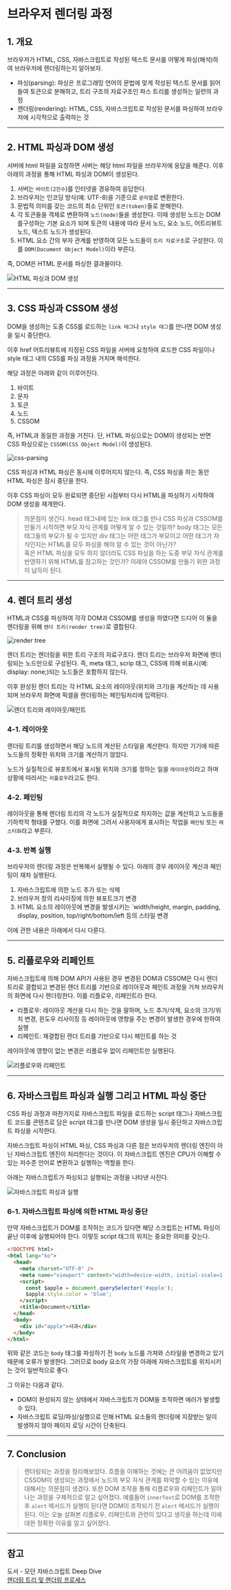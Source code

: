 # 브라우저 렌더링 과정

## 1. 개요

브라우저가 HTML, CSS, 자바스크립트로 작성된 텍스트 문서를 어떻게 파싱(해석)하여 브라우저에 렌더링하는지 알아보자.

- 파싱(parsing): 파싱은 프로그래밍 언어의 문법에 맞게 작성된 텍스트 문서를 읽어 들여 토큰으로 분해하고, 트리 구조의 자료구조인 파스 트리를 생성하는 일련의 과정
- 렌더링(rendering): HTML, CSS, 자바스크립트로 작성된 문서를 파싱하여 브라우저에 시각적으로 출력하는 것

---

## 2. HTML 파싱과 DOM 생성

서버에 html 파일을 요청하면 서버는 해당 html 파일을 브라우저에 응답을 해준다. 이후 아래의 과정을 통해 HTML 파싱과 DOM이 생성된다.

1. 서버는 `바이트(2진수`)를 인터넷을 경유하여 응답한다.
2. 브라우저는 인코딩 방식(예: UTF-8)을 기준으로 `문자열`로 변환한다.
3. 문법적 의미를 갖는 코드의 최소 단위인 `토큰(token)`들로 분해한다.
4. 각 토큰들을 객체로 변환하여 `노드(node)`들을 생성한다. 이때 생성된 노드는 DOM를구성하는 기본 요소가 되며 토큰의 내용에 따라 문서 노드, 요소 노드, 어트리뷰트 노드, 텍스트 노드가 생성된다.
5. HTML 요소 간의 부자 관계를 반영하여 모든 노드들이 `트리 자료구조`로 구성한다. 이를 `DOM(Document Object Model)`이라 부른다.

즉, DOM은 HTML 문서를 파싱한 결과물이다.

![HTML 파싱과 DOM 생성](/image/ETC/BrowerRendering/html-parsing.png)

---

## 3. CSS 파싱과 CSSOM 생성

DOM을 생성하는 도중 CSS를 로드하는 `link 태그`나 `style 태그`를 만나면 DOM 생성을 일시 중단한다.

이후 href 어트리뷰트에 지정된 CSS 파일을 서버에 요청하여 로드한 CSS 파일이나 style 태그 내의 CSS를 파싱 과정을 거치며 해석한다.

해당 과정은 아래와 같이 이루어진다.

1. 바이트
2. 문자
3. 토큰
4. 노드
5. CSSOM

즉, HTML과 동일한 과정을 거친다. 단, HTML 파싱으로는 DOM이 생성되는 반면 CSS 파싱으로는 `CSSOM(CSS Object Model)`이 생성된다.

![css-parsing](/image/ETC/BrowerRendering/css-parsing.png)

CSS 파싱과 HTML 파싱은 동시에 이루어지지 않는다. 즉, CSS 파싱을 하는 동안 HTML 파싱은 잠시 중단을 한다.

이후 CSS 파싱이 모두 완료되면 중단된 시점부터 다시 HTML을 파싱하기 시작하여 DOM 생성을 재개한다.

> 의문점이 생긴다. head 태그내에 있는 link 태그를 만나 CSS 파싱과 CSSOM를 만들기 시작하면 부모 자식 관계를 어떻게 알 수 있는 것일까? body 태그는 모든 태그들의 부모가 될 수 있지만 div 태그는 어떤 태그가 부모이고 어떤 태그가 자식인지는 HTML를 모두 파싱을 해야 알 수 있는 것이 아닌가?  
> 혹은 HTML 파싱을 모두 하지 않더라도 CSS 파싱을 하는 도중 부모 자식 관계를 반영하기 위해 HTML를 참고하는 것인가? 이래야 CSSOM를 만들기 위한 과정이 납득이 된다.

---

## 4. 렌더 트리 생성

HTML과 CSS를 파싱하여 각각 DOM과 CSSOM를 생성을 하였다면 드디어 이 둘을 렌더링을 위해 `렌더 트리(render tree)`로 결합된다.

![render tree](/image/ETC/BrowerRendering/rendertree.png)

렌더 트리는 렌더링을 위한 트리 구조의 자료구조다. 렌더 트리는 브라우저 화면에 렌더링되는 노드만으로 구성된다. 즉, meta 태그, scrip 태그, CSS에 의해 비표시(예: display: none;)되는 노드들은 포함하지 않는다.

이후 완성된 렌더 트리는 각 HTML 요소의 레이아웃(위치와 크기)을 계산하는 데 사용되며 브라우저 화면에 픽셀을 렌더링하는 페인팅처리에 입력된다.

![렌더 트리와 레이아웃/페인트](/image/ETC/BrowerRendering/layout-paint.png)

### 4-1. 레이아웃

렌더링 트리를 생성하면서 해당 노드의 계산된 스타일을 계산한다. 하지만 기기에 따른 노드들의 정확한 위치와 크기를 계산하기 않았다.

노드가 실질적으로 뷰포트에서 표시될 위치와 크기를 정하는 일을 `레이아웃`이라고 하며 상황에 따라서는 `리플로우`라고도 한다.

### 4-2. 페인팅

레이아웃을 통해 렌더링 트리의 각 노드가 실질적으로 차지하는 값을 계산하고 노드들을 기하학적 형태를 구했다. 이를 화면에 그려서 사용자에게 표시하는 작업을 `페인팅` 또는 `래스터화`라고 부른다.

### 4-3. 반복 실행

브라우저의 렌더링 과정은 반복해서 실행될 수 있다. 아래의 경우 레이아웃 계산과 페인팅이 재차 실행된다.

1. 자바스크립트에 의한 노드 추가 또는 삭제
2. 브라우저 창의 리사이징에 의한 뷰포트크기 변경
3. HTML 요소의 레이아웃에 변경을 발생시키는 `width/height, margin, padding, display, position, top/right/bottom/left 등의 스타일 변경

이에 관한 내용은 아래에서 다시 다룬다.

---

## 5. 리플로우와 리페인트

자바스크립트에 의해 DOM API가 사용된 경우 변경된 DOM과 CSSOM은 다시 렌더 트리로 결합되고 변경된 렌더 트리를 기반으로 레이아웃과 페인트 과정을 거쳐 브라우저의 화면에 다시 렌더링한다. 이를 리플로우, 리페인트라 한다.

- 리플로우: 레이아웃 계산을 다시 하는 것을 말하며, 노드 추가/삭제, 요소의 크기/위치 변경, 윈도우 리사이징 등 레이아웃에 영향을 주는 변경이 발생한 경우에 한하여 실행
- 리페인트: 재결합된 렌더 트리를 기반으로 다시 페인트를 하는 것

레이아웃에 영향이 없는 변경은 리플로우 없이 리페인트만 실행된다.

![리플로우와 리페인트](/image/ETC/BrowerRendering/reflow-repaint.png)

---

## 6. 자바스크립트 파싱과 실행 그리고 HTML 파싱 중단

CSS 파싱 과정과 마찬가지로 자바스크립트 파일을 로드하는 script 태그나 자바스크립트 코드를 콘텐츠로 담은 script 태그를 만나면 DOM 생성을 일시 중단하고 자바스크립트 파싱을 시작한다.

자바스크립트 파싱이 HTML 파싱, CSS 파싱과 다른 점은 브라우저의 렌더링 엔진이 아닌 자바스크립트 엔진이 처리한다는 것이다. 이 자바스크립트 엔진은 CPU가 이해할 수 있는 저수준 언어로 변환하고 실행하는 역할을 한다.

아래는 자바스크립트가 파싱되고 실행되는 과정을 나타낸 사진다.

![자바스크립트 파싱과 실행](/image/ETC/BrowerRendering/js-parsing.png)

### 6-1. 자바스크립트 파싱에 의한 HTML 파싱 중단

만약 자바스크립트가 DOM를 조작하는 코드가 있다면 해당 스크립트는 HTML 파싱이 끝난 이후에 실행되어야 한다. 이렇듯 script 태그의 위치는 중요한 의미를 갖는다.

```html
<!DOCTYPE html>
<html lang="ko">
  <head>
    <meta charset="UTF-8" />
    <meta name="viewport" content="width=device-width, initial-scale=1.0" />
    <script>
      const $apple = document.querySelector('#apple');
      $apple.style.color = 'blue';
    </script>
    <title>Document</title>
  </head>
  <body>
    <div id="apple">사과</div>
  </body>
</html>
```

위와 같은 코드는 `body` 태그를 파싱하기 전 `body` 노드를 가져와 스타일을 변경하고 있기 때문에 오류가 발생한다. 그러므로 body 요소의 가장 아래에 자바스크립트를 위치시키는 것이 일반적으로 좋다.

그 이유는 다음과 같다.

- DOM이 완성되지 않는 상태에서 자바스크립트가 DOM을 조작하면 에러가 발생할 수 있다.
- 자바스크립트 로딩/파싱/실행으로 인해 HTML 요소들의 렌더링에 지장받는 일이 발생하지 않아 페이지 로딩 시간이 단축된다.

---

## 7. Conclusion

> 렌더링되는 과정을 정리해보았다. 흐름을 이해하는 것에는 큰 어려움이 없었지만 CSSOM이 생성되는 과정에서 노드의 부모 자식 관계를 파악할 수 있는 이유에 대해서는 의문점이 생겼다. 또한 DOM 조작을 통해 리플로우와 리페인트가 일어나는 과정을 구체적으로 알고 싶어졌다. 예를들어 `innerText`로 DOM를 조작한 후 `alert` 메서드가 실행이 된다면 DOM이 조작되기 전 `alert` 메서드가 실행이 된다. 이는 오늘 살펴본 리플로우, 리페인트와 관련이 있다고 생각을 하는데 이에 대한 정확한 이유를 알고 싶어졌다.

---

## 참고

도서 - 모던 자바스크립트 Deep Dive  
[렌더링 트리 및 렌더링 프로세스](https://rexiann.github.io/2021/09/11/rendering-process-and-rendering-tree.html)
